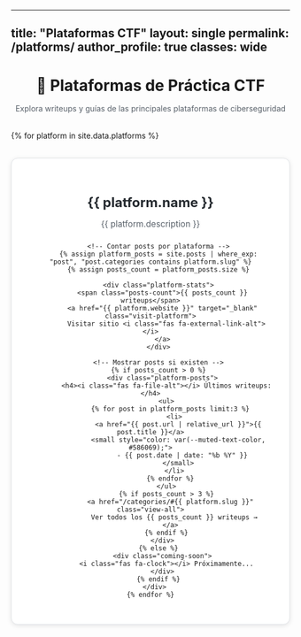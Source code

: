 
---
title: "Plataformas CTF"
layout: single
permalink: /platforms/
author_profile: true
classes: wide
---

<style>
.platforms-container {
  max-width: 1200px;
  margin: 2rem auto;
}

.platforms-grid {
  display: grid;
  grid-template-columns: repeat(auto-fit, minmax(350px, 1fr));
  gap: 2rem;
  margin-top: 2rem;
}

.platform-card {
  background: var(--background-color, #fff);
  border: 1px solid var(--border-color, #e1e4e8);
  border-radius: 12px;
  padding: 2rem;
  text-align: center;
  transition: all 0.3s ease;
  box-shadow: 0 2px 8px rgba(0,0,0,0.1);
}

.platform-card:hover {
  transform: translateY(-5px);
  box-shadow: 0 8px 25px rgba(0,0,0,0.15);
}

.platform-icon {
  font-size: 3rem;
  margin-bottom: 1rem;
}

.platform-name {
  font-size: 1.5rem;
  font-weight: bold;
  margin-bottom: 0.5rem;
  color: var(--text-color, #24292e);
}

.platform-description {
  color: var(--muted-text-color, #586069);
  margin-bottom: 1.5rem;
  font-size: 0.95rem;
}

.platform-stats {
  display: flex;
  justify-content: space-between;
  align-items: center;
  margin-bottom: 1.5rem;
  font-size: 0.9rem;
}

.posts-count {
  background: var(--primary-color, #007cba);
  color: white;
  padding: 0.25rem 0.75rem;
  border-radius: 12px;
  font-weight: bold;
}

.visit-platform {
  color: var(--link-color, #0366d6);
  text-decoration: none;
  font-weight: 500;
}

.visit-platform:hover {
  text-decoration: underline;
}

.platform-posts {
  border-top: 1px solid var(--border-color, #e1e4e8);
  padding-top: 1rem;
  text-align: left;
}

.platform-posts h4 {
  font-size: 1rem;
  margin-bottom: 0.75rem;
  color: var(--text-color, #24292e);
}

.platform-posts ul {
  list-style: none;
  padding: 0;
  margin: 0;
}

.platform-posts li {
  margin-bottom: 0.5rem;
}

.platform-posts a {
  color: var(--link-color, #0366d6);
  text-decoration: none;
  font-size: 0.9rem;
}

.platform-posts a:hover {
  text-decoration: underline;
}

.view-all {
  display: inline-block;
  margin-top: 0.5rem;
  color: var(--success-color, #28a745);
  font-weight: 500;
  text-decoration: none;
  font-size: 0.9rem;
}

.view-all:hover {
  text-decoration: underline;
}

.coming-soon {
  color: var(--muted-text-color, #586069);
  font-style: italic;
  border-top: 1px solid var(--border-color, #e1e4e8);
  padding-top: 1rem;
}

@media (max-width: 768px) {
  .platforms-grid {
    grid-template-columns: 1fr;
    gap: 1.5rem;
  }
  
  .platform-card {
    padding: 1.5rem;
  }
  
  .platform-stats {
    flex-direction: column;
    gap: 0.5rem;
  }
}
</style>

<div class="platforms-container">
  <h1 style="text-align: center; margin-bottom: 1rem;">🎯 Plataformas de Práctica CTF</h1>
  <p style="text-align: center; color: var(--muted-text-color, #586069); margin-bottom: 2rem;">
    Explora writeups y guías de las principales plataformas de ciberseguridad
  </p>
  
  <div class="platforms-grid">
    {% for platform in site.data.platforms %}
      <div class="platform-card">
        <div class="platform-icon" style="color: {{ platform.color }}">
          <i class="{{ platform.icon }}"></i>
        </div>
        <h2 class="platform-name">{{ platform.name }}</h2>
        <p class="platform-description">{{ platform.description }}</p>
        
        <!-- Contar posts por plataforma -->
        {% assign platform_posts = site.posts | where_exp: "post", "post.categories contains platform.slug" %}
        {% assign posts_count = platform_posts.size %}
        
        <div class="platform-stats">
          <span class="posts-count">{{ posts_count }} writeups</span>
          <a href="{{ platform.website }}" target="_blank" class="visit-platform">
            Visitar sitio <i class="fas fa-external-link-alt"></i>
          </a>
        </div>
        
        <!-- Mostrar posts si existen -->
        {% if posts_count > 0 %}
          <div class="platform-posts">
            <h4><i class="fas fa-file-alt"></i> Últimos writeups:</h4>
            <ul>
              {% for post in platform_posts limit:3 %}
                <li>
                  <a href="{{ post.url | relative_url }}">{{ post.title }}</a>
                  <small style="color: var(--muted-text-color, #586069);">
                    - {{ post.date | date: "%b %Y" }}
                  </small>
                </li>
              {% endfor %}
            </ul>
            {% if posts_count > 3 %}
              <a href="/categories/#{{ platform.slug }}" class="view-all">
                Ver todos los {{ posts_count }} writeups →
              </a>
            {% endif %}
          </div>
        {% else %}
          <div class="coming-soon">
            <i class="fas fa-clock"></i> Próximamente...
          </div>
        {% endif %}
      </div>
    {% endfor %}
  </div>
</div>